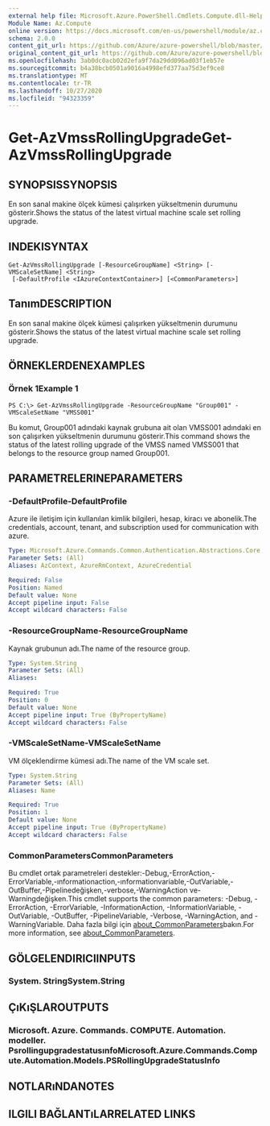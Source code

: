 ```yaml
---
external help file: Microsoft.Azure.PowerShell.Cmdlets.Compute.dll-Help.xml
Module Name: Az.Compute
online version: https://docs.microsoft.com/en-us/powershell/module/az.compute/get-azvmssrollingupgrade
schema: 2.0.0
content_git_url: https://github.com/Azure/azure-powershell/blob/master/src/Compute/Compute/help/Get-AzVmssRollingUpgrade.md
original_content_git_url: https://github.com/Azure/azure-powershell/blob/master/src/Compute/Compute/help/Get-AzVmssRollingUpgrade.md
ms.openlocfilehash: 3ab0dc0acb02d2efa9f7da29dd096ad03f1eb57e
ms.sourcegitcommit: b4a38bcb0501a9016a4998efd377aa75d3ef9ce8
ms.translationtype: MT
ms.contentlocale: tr-TR
ms.lasthandoff: 10/27/2020
ms.locfileid: "94323359"
---
```

# <span data-ttu-id="dafdc-101">Get-AzVmssRollingUpgrade</span><span class="sxs-lookup"><span data-stu-id="dafdc-101">Get-AzVmssRollingUpgrade</span></span>

## <span data-ttu-id="dafdc-102">SYNOPSIS</span><span class="sxs-lookup"><span data-stu-id="dafdc-102">SYNOPSIS</span></span>
<span data-ttu-id="dafdc-103">En son sanal makine ölçek kümesi çalışırken yükseltmenin durumunu gösterir.</span><span class="sxs-lookup"><span data-stu-id="dafdc-103">Shows the status of the latest virtual machine scale set rolling upgrade.</span></span>

## <span data-ttu-id="dafdc-104">INDEKI</span><span class="sxs-lookup"><span data-stu-id="dafdc-104">SYNTAX</span></span>

```
Get-AzVmssRollingUpgrade [-ResourceGroupName] <String> [-VMScaleSetName] <String>
 [-DefaultProfile <IAzureContextContainer>] [<CommonParameters>]
```

## <span data-ttu-id="dafdc-105">Tanım</span><span class="sxs-lookup"><span data-stu-id="dafdc-105">DESCRIPTION</span></span>
<span data-ttu-id="dafdc-106">En son sanal makine ölçek kümesi çalışırken yükseltmenin durumunu gösterir.</span><span class="sxs-lookup"><span data-stu-id="dafdc-106">Shows the status of the latest virtual machine scale set rolling upgrade.</span></span>

## <span data-ttu-id="dafdc-107">ÖRNEKLERDEN</span><span class="sxs-lookup"><span data-stu-id="dafdc-107">EXAMPLES</span></span>

### <span data-ttu-id="dafdc-108">Örnek 1</span><span class="sxs-lookup"><span data-stu-id="dafdc-108">Example 1</span></span>
```
PS C:\> Get-AzVmssRollingUpgrade -ResourceGroupName "Group001" -VMScaleSetName "VMSS001"
```

<span data-ttu-id="dafdc-109">Bu komut, Group001 adındaki kaynak grubuna ait olan VMSS001 adındaki en son çalışırken yükseltmenin durumunu gösterir.</span><span class="sxs-lookup"><span data-stu-id="dafdc-109">This command shows  the status of the latest rolling upgrade of the VMSS named VMSS001 that belongs to the resource group named Group001.</span></span>

## <span data-ttu-id="dafdc-110">PARAMETRELERINE</span><span class="sxs-lookup"><span data-stu-id="dafdc-110">PARAMETERS</span></span>

### <span data-ttu-id="dafdc-111">-DefaultProfile</span><span class="sxs-lookup"><span data-stu-id="dafdc-111">-DefaultProfile</span></span>
<span data-ttu-id="dafdc-112">Azure ile iletişim için kullanılan kimlik bilgileri, hesap, kiracı ve abonelik.</span><span class="sxs-lookup"><span data-stu-id="dafdc-112">The credentials, account, tenant, and subscription used for communication with azure.</span></span>

```yaml
Type: Microsoft.Azure.Commands.Common.Authentication.Abstractions.Core.IAzureContextContainer
Parameter Sets: (All)
Aliases: AzContext, AzureRmContext, AzureCredential

Required: False
Position: Named
Default value: None
Accept pipeline input: False
Accept wildcard characters: False
```

### <span data-ttu-id="dafdc-113">-ResourceGroupName</span><span class="sxs-lookup"><span data-stu-id="dafdc-113">-ResourceGroupName</span></span>
<span data-ttu-id="dafdc-114">Kaynak grubunun adı.</span><span class="sxs-lookup"><span data-stu-id="dafdc-114">The name of the resource group.</span></span>

```yaml
Type: System.String
Parameter Sets: (All)
Aliases:

Required: True
Position: 0
Default value: None
Accept pipeline input: True (ByPropertyName)
Accept wildcard characters: False
```

### <span data-ttu-id="dafdc-115">-VMScaleSetName</span><span class="sxs-lookup"><span data-stu-id="dafdc-115">-VMScaleSetName</span></span>
<span data-ttu-id="dafdc-116">VM ölçeklendirme kümesi adı.</span><span class="sxs-lookup"><span data-stu-id="dafdc-116">The name of the VM scale set.</span></span>

```yaml
Type: System.String
Parameter Sets: (All)
Aliases: Name

Required: True
Position: 1
Default value: None
Accept pipeline input: True (ByPropertyName)
Accept wildcard characters: False
```

### <span data-ttu-id="dafdc-117">CommonParameters</span><span class="sxs-lookup"><span data-stu-id="dafdc-117">CommonParameters</span></span>
<span data-ttu-id="dafdc-118">Bu cmdlet ortak parametreleri destekler:-Debug,-ErrorAction,-ErrorVariable,-ınformationaction,-ınformationvariable,-OutVariable,-OutBuffer,-Pipelinedeğişken,-verbose,-WarningAction ve-Warningdeğişken.</span><span class="sxs-lookup"><span data-stu-id="dafdc-118">This cmdlet supports the common parameters: -Debug, -ErrorAction, -ErrorVariable, -InformationAction, -InformationVariable, -OutVariable, -OutBuffer, -PipelineVariable, -Verbose, -WarningAction, and -WarningVariable.</span></span> <span data-ttu-id="dafdc-119">Daha fazla bilgi için [about_CommonParameters](http://go.microsoft.com/fwlink/?LinkID=113216)bakın.</span><span class="sxs-lookup"><span data-stu-id="dafdc-119">For more information, see [about_CommonParameters](http://go.microsoft.com/fwlink/?LinkID=113216).</span></span>

## <span data-ttu-id="dafdc-120">GÖLGELENDIRICI</span><span class="sxs-lookup"><span data-stu-id="dafdc-120">INPUTS</span></span>

### <span data-ttu-id="dafdc-121">System. String</span><span class="sxs-lookup"><span data-stu-id="dafdc-121">System.String</span></span>

## <span data-ttu-id="dafdc-122">ÇıKıŞLAR</span><span class="sxs-lookup"><span data-stu-id="dafdc-122">OUTPUTS</span></span>

### <span data-ttu-id="dafdc-123">Microsoft. Azure. Commands. COMPUTE. Automation. modeller. Psrollingupgradestatusınfo</span><span class="sxs-lookup"><span data-stu-id="dafdc-123">Microsoft.Azure.Commands.Compute.Automation.Models.PSRollingUpgradeStatusInfo</span></span>

## <span data-ttu-id="dafdc-124">NOTLARıNDA</span><span class="sxs-lookup"><span data-stu-id="dafdc-124">NOTES</span></span>

## <span data-ttu-id="dafdc-125">ILGILI BAĞLANTıLAR</span><span class="sxs-lookup"><span data-stu-id="dafdc-125">RELATED LINKS</span></span>
